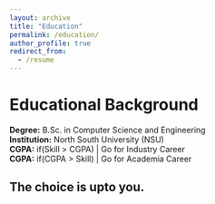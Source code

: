 ```yaml
---
layout: archive
title: "Education"
permalink: /education/
author_profile: true
redirect_from:
  - /resume
---
```

Educational Background
======
**Degree:** B.Sc. in Computer Science and Engineering    
**Institution:** North South University (NSU)  
**CGPA:**  if(Skill > CGPA) | Go for Industry Career  
**CGPA:**  if(CGPA > Skill) | Go for Academia Career  
## The choice is upto you.








